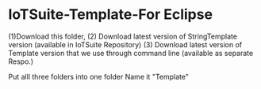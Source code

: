 # IoTSuite-Template-For Eclipse
(1)Download this folder, 
(2) Download latest version of StringTemplate version (available in IoTSuite Repository)
(3) Download latest version of Template version that we use through command line (available as separate Respo.)

Put alll three folders into one folder
Name it  "Template"

